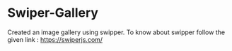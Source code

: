 # Swiper-Gallery
Created an image gallery using swipper. 
To know about swipper follow the given link :
https://swiperjs.com/
